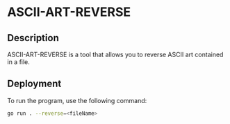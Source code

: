 # ASCII-ART-REVERSE

## Description
ASCII-ART-REVERSE is a tool that allows you to reverse ASCII art contained in a file.

## Deployment

To run the program, use the following command:
```bash
go run . --reverse=<fileName>
